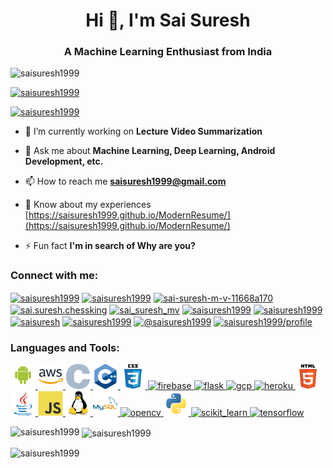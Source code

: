 <h1 align="center">Hi 👋, I'm Sai Suresh</h1>
<h3 align="center">A Machine Learning Enthusiast from India</h3>

<p align="left"> <img src="https://komarev.com/ghpvc/?username=saisuresh1999&label=Profile%20views&color=0e75b6&style=flat" alt="saisuresh1999" /> </p>

<p align="left"> <a href="https://github.com/ryo-ma/github-profile-trophy"><img src="https://github-profile-trophy.vercel.app/?username=saisuresh1999" alt="saisuresh1999" /></a> </p>

<p align="left"> <a href="https://twitter.com/saisuresh1999" target="blank"><img src="https://img.shields.io/twitter/follow/saisuresh1999?logo=twitter&style=for-the-badge" alt="saisuresh1999" /></a> </p>

- 🔭 I’m currently working on **Lecture Video Summarization**

- 💬 Ask me about **Machine Learning, Deep Learning, Android Development, etc.**

- 📫 How to reach me **saisuresh1999@gmail.com**

- 📄 Know about my experiences [https://saisuresh1999.github.io/ModernResume/](https://saisuresh1999.github.io/ModernResume/)

- ⚡ Fun fact **I'm in search of Why are you?**

<h3 align="left">Connect with me:</h3>
<p align="left">
<a href="https://codepen.io/saisuresh1999" target="blank"><img align="center" src="https://cdn.jsdelivr.net/npm/simple-icons@3.0.1/icons/codepen.svg" alt="saisuresh1999" height="30" width="40" /></a>
<a href="https://twitter.com/saisuresh1999" target="blank"><img align="center" src="https://cdn.jsdelivr.net/npm/simple-icons@3.0.1/icons/twitter.svg" alt="saisuresh1999" height="30" width="40" /></a>
<a href="https://linkedin.com/in/sai-suresh-m-v-11668a170" target="blank"><img align="center" src="https://cdn.jsdelivr.net/npm/simple-icons@3.0.1/icons/linkedin.svg" alt="sai-suresh-m-v-11668a170" height="30" width="40" /></a>
<a href="https://fb.com/sai.suresh.chessking" target="blank"><img align="center" src="https://cdn.jsdelivr.net/npm/simple-icons@3.0.1/icons/facebook.svg" alt="sai.suresh.chessking" height="30" width="40" /></a>
<a href="https://instagram.com/sai_suresh_mv" target="blank"><img align="center" src="https://cdn.jsdelivr.net/npm/simple-icons@3.0.1/icons/instagram.svg" alt="sai_suresh_mv" height="30" width="40" /></a>
<a href="https://www.codechef.com/users/saisuresh1999" target="blank"><img align="center" src="https://cdn.jsdelivr.net/npm/simple-icons@3.1.0/icons/codechef.svg" alt="saisuresh1999" height="30" width="40" /></a>
<a href="https://www.hackerrank.com/saisuresh1999" target="blank"><img align="center" src="https://cdn.jsdelivr.net/npm/simple-icons@3.0.1/icons/hackerrank.svg" alt="saisuresh1999" height="30" width="40" /></a>
<a href="https://codeforces.com/profile/saisuresh" target="blank"><img align="center" src="https://cdn.jsdelivr.net/npm/simple-icons@3.0.1/icons/codeforces.svg" alt="saisuresh" height="30" width="40" /></a>
<a href="https://www.leetcode.com/saisuresh1999" target="blank"><img align="center" src="https://cdn.jsdelivr.net/npm/simple-icons@3.0.1/icons/leetcode.svg" alt="saisuresh1999" height="30" width="40" /></a>
<a href="https://www.hackerearth.com/@saisuresh1999" target="blank"><img align="center" src="https://cdn.jsdelivr.net/npm/simple-icons@3.0.1/icons/hackerearth.svg" alt="@saisuresh1999" height="30" width="40" /></a>
<a href="https://auth.geeksforgeeks.org/user/saisuresh1999/profile" target="blank"><img align="center" src="https://cdn.jsdelivr.net/npm/simple-icons@3.0.1/icons/geeksforgeeks.svg" alt="saisuresh1999/profile" height="30" width="40" /></a>
</p>

<h3 align="left">Languages and Tools:</h3>
<p align="left"> <a href="https://developer.android.com" target="_blank"> <img src="https://raw.githubusercontent.com/devicons/devicon/master/icons/android/android-original-wordmark.svg" alt="android" width="40" height="40"/> </a> <a href="https://aws.amazon.com" target="_blank"> <img src="https://raw.githubusercontent.com/devicons/devicon/master/icons/amazonwebservices/amazonwebservices-original-wordmark.svg" alt="aws" width="40" height="40"/> </a> <a href="https://www.cprogramming.com/" target="_blank"> <img src="https://raw.githubusercontent.com/devicons/devicon/master/icons/c/c-original.svg" alt="c" width="40" height="40"/> </a> <a href="https://www.w3schools.com/cpp/" target="_blank"> <img src="https://raw.githubusercontent.com/devicons/devicon/master/icons/cplusplus/cplusplus-original.svg" alt="cplusplus" width="40" height="40"/> </a> <a href="https://www.w3schools.com/css/" target="_blank"> <img src="https://raw.githubusercontent.com/devicons/devicon/master/icons/css3/css3-original-wordmark.svg" alt="css3" width="40" height="40"/> </a> <a href="https://firebase.google.com/" target="_blank"> <img src="https://www.vectorlogo.zone/logos/firebase/firebase-icon.svg" alt="firebase" width="40" height="40"/> </a> <a href="https://flask.palletsprojects.com/" target="_blank"> <img src="https://www.vectorlogo.zone/logos/pocoo_flask/pocoo_flask-icon.svg" alt="flask" width="40" height="40"/> </a> <a href="https://cloud.google.com" target="_blank"> <img src="https://www.vectorlogo.zone/logos/google_cloud/google_cloud-icon.svg" alt="gcp" width="40" height="40"/> </a> <a href="https://heroku.com" target="_blank"> <img src="https://www.vectorlogo.zone/logos/heroku/heroku-icon.svg" alt="heroku" width="40" height="40"/> </a> <a href="https://www.w3.org/html/" target="_blank"> <img src="https://raw.githubusercontent.com/devicons/devicon/master/icons/html5/html5-original-wordmark.svg" alt="html5" width="40" height="40"/> </a> <a href="https://www.java.com" target="_blank"> <img src="https://raw.githubusercontent.com/devicons/devicon/master/icons/java/java-original.svg" alt="java" width="40" height="40"/> </a> <a href="https://developer.mozilla.org/en-US/docs/Web/JavaScript" target="_blank"> <img src="https://raw.githubusercontent.com/devicons/devicon/master/icons/javascript/javascript-original.svg" alt="javascript" width="40" height="40"/> </a> <a href="https://www.linux.org/" target="_blank"> <img src="https://raw.githubusercontent.com/devicons/devicon/master/icons/linux/linux-original.svg" alt="linux" width="40" height="40"/> </a> <a href="https://www.mysql.com/" target="_blank"> <img src="https://raw.githubusercontent.com/devicons/devicon/master/icons/mysql/mysql-original-wordmark.svg" alt="mysql" width="40" height="40"/> </a> <a href="https://opencv.org/" target="_blank"> <img src="https://www.vectorlogo.zone/logos/opencv/opencv-icon.svg" alt="opencv" width="40" height="40"/> </a> <a href="https://www.python.org" target="_blank"> <img src="https://raw.githubusercontent.com/devicons/devicon/master/icons/python/python-original.svg" alt="python" width="40" height="40"/> </a> <a href="https://scikit-learn.org/" target="_blank"> <img src="https://upload.wikimedia.org/wikipedia/commons/0/05/Scikit_learn_logo_small.svg" alt="scikit_learn" width="40" height="40"/> </a> <a href="https://www.tensorflow.org" target="_blank"> <img src="https://www.vectorlogo.zone/logos/tensorflow/tensorflow-icon.svg" alt="tensorflow" width="40" height="40"/> </a> </p>

<p><img align="left" src="https://github-readme-stats.vercel.app/api/top-langs?username=saisuresh1999&show_icons=true&locale=en&layout=compact" alt="saisuresh1999" /></p>

<p>&nbsp;<img align="center" src="https://github-readme-stats.vercel.app/api?username=saisuresh1999&show_icons=true&locale=en" alt="saisuresh1999" /></p>

<p><img align="center" src="https://github-readme-streak-stats.herokuapp.com/?user=saisuresh1999&" alt="saisuresh1999" /></p>
